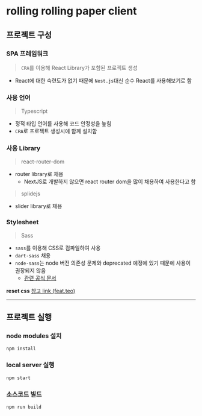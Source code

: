 # rolling rolling paper client

## 프로젝트 구성

### SPA 프레임워크

> `CRA`를 이용해 React Library가 포함된 프로젝트 생성

- React에 대한 숙련도가 없기 때문에 `Nest.js`대신 순수 React를 사용해보기로 함

### 사용 언어

> Typescript

- 정적 타입 언어를 사용해 코드 안정성을 높힘
- `CRA`로 프로젝트 생성시에 함께 설치함

### 사용 Library

> react-router-dom

- router library로 채용
  - NextJS로 개발하지 않으면 react router dom을 많이 채용하여 사용한다고 함

> splidejs
- slider library로 채용

### Stylesheet

> Sass

- `sass`를 이용해 CSS로 컴파일하여 사용
- `dart-sass` 채용
- `node-sass`는 node 버전 의존성 문제와 deprecated 예정에 있기 때문에 사용이 권장되지 않음
  - [관련 공식 문서](https://sass-lang.com/libsass)

**reset css**
[참고 link (feat.teo)](https://velog.io/@teo/2022-CSS-Reset-다시-써보기)

---

## 프로젝트 실행

### node modules 설치

```
npm install
```

### local server 실행

```
npm start
```

### 소스코드 빌드

```
npm run build
```
